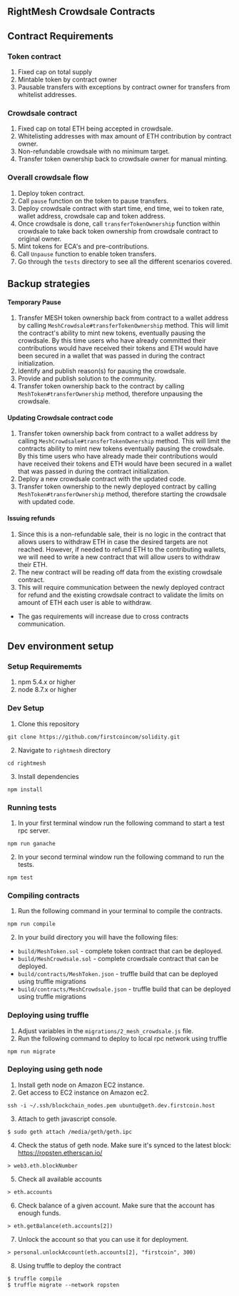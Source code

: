 ## RightMesh Crowdsale Contracts

## Contract Requirements

### Token contract
1. Fixed cap on total supply
2. Mintable token by contract owner
3. Pausable transfers with exceptions by contract owner for transfers from whitelist addresses.

### Crowdsale contract
1. Fixed cap on total ETH being accepted in crowdsale.
2. Whitelisting addresses with max amount of ETH contribution by contract owner.
3. Non-refundable crowdsale with no minimum target.
4. Transfer token ownership back to crowdsale owner for manual minting.

### Overall crowdsale flow
1. Deploy token contract.
2. Call `pause` function on the token to pause transfers.
3. Deploy crowdsale contract with start time, end time, wei to token rate, wallet address, crowdsale cap and token address.
4. Once crowdsale is done, call `transferTokenOwnership` function within crowdsale to take back token ownership from crowdsale contract to original owner.
5. Mint tokens for ECA's and pre-contributions.
6. Call `Unpause` function to enable token transfers.
7. Go through the `tests` directory to see all the different scenarios covered.

## Backup strategies
#### Temporary Pause
1. Transfer MESH token ownership back from contract to a wallet address by calling `MeshCrowdsale#transferTokenOwnership` method. This will limit the contract's ability to mint new tokens, eventually pausing the crowdsale. By this time users who have already committed their contributions would have received their tokens and ETH would have been secured in a wallet that was passed in during the contract initialization.
2. Identify and publish reason(s) for pausing the crowdsale.
3. Provide and publish solution to the community.
4. Transfer token ownership back to the contract by calling `MeshToken#transferOwnership` method, therefore unpausing the crowdsale.

#### Updating Crowdsale contract code
1. Transfer token ownership back from contract to a wallet address by calling `MeshCrowdsale#transferTokenOwnership` method. This will limit the contracts ability to mint new tokens eventually pausing the crowdsale. By this time users who have already made their contributions would have received their tokens and ETH would have been secured in a wallet that was passed in during the contract initialization.
2. Deploy a new crowdsale contract with the updated code.
3. Transfer token ownership to the newly deployed contract by calling `MeshToken#transferOwnership` method, therefore starting the crowdsale with updated code.

#### Issuing refunds
1. Since this is a non-refundable sale, their is no logic in the contract that allows users to withdraw ETH in case the desired targets are not reached. However, if needed to refund ETH to the contributing wallets, we will need to write a new contract that will allow users to withdraw their ETH.
2. The new contract will be reading off data from the existing crowdsale contract.
3. This will require communication between the newly deployed contract for refund and the existing crowdsale contract to validate the limits on amount of ETH each user is able to withdraw.
  - The gas requirements will increase due to cross contracts communication.


## Dev environment setup

### Setup Requirememts
1. npm 5.4.x or higher
2. node 8.7.x or higher


### Dev Setup
1. Clone this repository
```
git clone https://github.com/firstcoincom/solidity.git
```
2. Navigate to `rightmesh` directory
```
cd rightmesh
```
3. Install dependencies
```
npm install
```


### Running tests
1. In your first terminal window run the following command to start a test rpc server.
```
npm run ganache
```
2. In your second terminal window run the following command to run the tests.
```
npm test
```

### Compiling contracts
1. Run the following command in your terminal to compile the contracts.
```
npm run compile
```
2. In your build directory you will have the following files:
  - `build/MeshToken.sol` - complete token contract that can be deployed.
  - `build/MeshCrowdsale.sol` - complete crowdsale contract that can be deployed.
  - `build/contracts/MeshToken.json` - truffle build that can be deployed using truffle migrations
  - `build/contracts/MeshCrowdsale.json` - truffle build that can be deployed using truffle migrations

### Deploying using truffle
1. Adjust variables in the `migrations/2_mesh_crowdsale.js` file.
2. Run the following command to deploy to local rpc network using truffle
```
npm run migrate
```

### Deploying using geth node
1. Install geth node on Amazon EC2 instance. 
2. Get access to EC2 instance on Amazon ec2.
```
ssh -i ~/.ssh/blockchain_nodes.pem ubuntu@geth.dev.firstcoin.host
```
3. Attach to geth javascript console.
```
$ sudo geth attach /media/geth/geth.ipc
```
4. Check the status of geth node. Make sure it's synced to the latest block: https://ropsten.etherscan.io/
```
> web3.eth.blockNumber
```
5. Check all available accounts
```
> eth.accounts
```
6. Check balance of a given account. Make sure that the account has enough funds.
```
> eth.getBalance(eth.accounts[2])
```
7. Unlock the account so that you can use it for deployment.
```
> personal.unlockAccount(eth.accounts[2], "firstcoin", 300)
```
8. Using truffle to deploy the contract
```
$ truffle compile
$ truffle migrate --network ropsten
```

